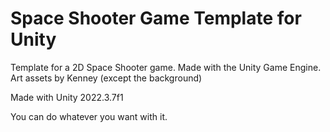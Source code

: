 # Space Shooter Game Template for Unity
Template for a 2D Space Shooter game. Made with the Unity Game Engine. Art assets by Kenney (except the background)

Made with Unity 2022.3.7f1

You can do whatever you want with it.
